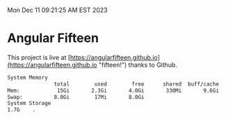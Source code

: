 Mon Dec 11 09:21:25 AM EST 2023

# Angular Fifteen


This project is live at [https://angularfifteen.github.io](https://angularfifteen.github.io "fifteen!") thanks to Github.

```bash
System Memory
               total        used        free      shared  buff/cache   available
Mem:            15Gi       2.3Gi       4.0Gi       330Mi       9.6Gi        12Gi
Swap:          8.0Gi        17Mi       8.0Gi
System Storage
1.7G	.
```
